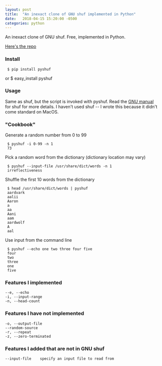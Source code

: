 ```yaml
---
layout: post
title:  "An inexact clone of GNU shuf implemented in Python"
date:   2018-04-15 15:20:00 -0500
categories: python
---
```


An inexact clone of GNU shuf. Free, implemented in Python.

[Here's the repo](https://github.com/jakekara/pyshuf)

### Install

     $ pip install pyshuf

or 
     $ easy_install pyshuf

### Usage

Same as shuf, but the script is invoked with pyshuf. Read the [GNU
manual](https://www.gnu.org/software/coreutils/manual/html_node/shuf-invocation.html)
for shuf for more details. I haven't used shuf -- I wrote this because it
didn't come standard on MacOS.

### "Cookbook" 

Generate a random number from 0 to 99

     $ pyshuf -i 0-99 -n 1
     73

Pick a random word from the dictionary (dictionary location may vary)

     $ pyshuf --input-file /usr/share/dict/words -n 1
     irreflectiveness

Shuffle the first 10 words from the dictionary

     $ head /usr/share/dict/words | pyshuf
     aardvark
     aalii
     Aaron
     a
     aa
     Aani
     aam
     aardwolf
     A
     aal

Use input from the command line

     $ pyshuf --echo one two three four five
     four
     two
     three
     one
     five

### Features I implemented

    --e, --echo
    -i, --input-range
    -n, --head-count

### Features I have not implemented

    -o, --output-file
    --random-source
    -r, --repeat
    -z, --zero-terminated

### Features I added that are not in GNU shuf

    --input-file	specify an input file to read from
